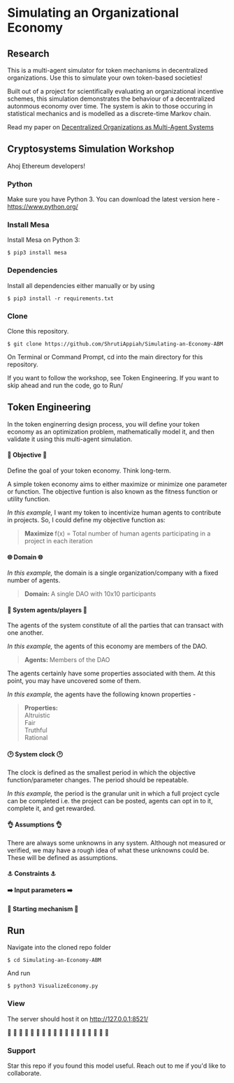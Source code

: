 # Simulating an Organizational Economy

Research
------------
This is a multi-agent simulator for token mechanisms in decentralized organizations. Use this to simulate your own token-based societies!

Built out of a project for scientifically evaluating an organizational incentive schemes, this simulation demonstrates the behaviour of a decentralized autonmous economy over time. The system is akin to those occuring in statistical mechanics and is modelled as a discrete-time Markov chain. 

Read my paper on [Decentralized Organizations as Multi-Agent Systems](https://www.researchgate.net/publication/319875145_Decentralized_Organizations_as_Multi-Agent_Systems_-_A_Complex_Systems_Perspective "Decentralized Organizations as Multi-Agent Systems")


## Cryptosystems Simulation Workshop
Ahoj Ethereum developers! 

### Python
Make sure you have Python 3. You can download the latest version here - https://www.python.org/

### Install Mesa
Install Mesa on Python 3:

    $ pip3 install mesa

### Dependencies
Install all dependencies either manually or by using
```
$ pip3 install -r requirements.txt
```

### Clone
Clone this repository.
```
$ git clone https://github.com/ShrutiAppiah/Simulating-an-Economy-ABM
```
On Terminal or Command Prompt, cd into the main directory for this repository.

If you want to follow the workshop, see Token Engineering. If you want to skip ahead and run the code, go to Run/

## Token Engineering 
In the token enginerring design process, you will define your token economy as an optimization problem, mathematically model it, and then validate it using this multi-agent simulation.

#### :rocket: Objective :rocket:
Define the goal of your token economy. Think long-term.

A simple token economy aims to either maximize or minimize one parameter or function. The objective funtion is also known as the fitness function or utility function. 

<i> In this example, </i> I want my token to incentivize human agents to contribute in projects. 
So, I could define my objective function as:

>  <b> Maximize </b> f(x) = Total number of human agents participating in a project in each iteration  

#### :globe_with_meridians: Domain :globe_with_meridians:

<i> In this example, </i> the domain is a single organization/company with a fixed number of agents.

> <b> Domain: </b> A single DAO with 10x10 participants

#### :couple: System agents/players :couple:
The agents of the system constitute of all the parties that can transact with one another. 

<i> In this example, </i> the agents of this economy are members of the DAO.

> <b> Agents: </b> Members of the DAO

The agents certainly have some properties associated with them. At this point, you may have uncovered some of them. 

<i> In this example, </i> the agents have the following known properties -

> <b> Properties: </b>
> <br> Altruistic
> <br> Fair 
> <br> Truthful
> <br> Rational

#### :clock2: System clock :clock2:
The clock is defined as the smallest period in which the objective function/parameter changes.  The period should be repeatable.

<i> In this example, </i> the period is the granular unit in which a full project cycle can be completed i.e. the project can be posted, agents can opt in to it, complete it, and get rewarded. 

#### :ok_hand: Assumptions :ok_hand:
There are always some unknowns in any system. Although not measured or verified, we may have a rough idea of what these unknowns could be. These will be defined as assumptions. 

#### :anchor: Constraints :anchor:
#### :arrow_right: Input parameters :arrow_right:
#### :beginner: Starting mechanism :beginner:

## Run
Navigate into the cloned repo folder 
```
$ cd Simulating-an-Economy-ABM
```
And run
```
$ python3 VisualizeEconomy.py
```

### View
The server should host it on http://127.0.0.1:8521/

:checkered_flag: :checkered_flag: :checkered_flag: :checkered_flag: :checkered_flag: :checkered_flag: :checkered_flag: :checkered_flag: :checkered_flag: :checkered_flag: :checkered_flag: :checkered_flag: :checkered_flag: :checkered_flag: :checkered_flag: :checkered_flag: :checkered_flag: :checkered_flag: 

### Support
Star this repo if you found this model useful. Reach out to me if you'd like to collaborate.

